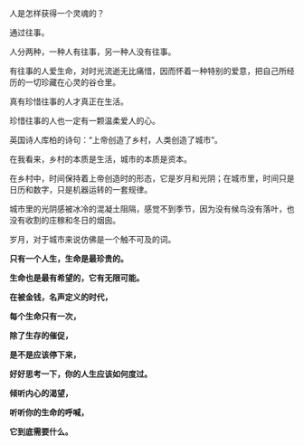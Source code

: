 人是怎样获得一个灵魂的？

通过往事。

人分两种，一种人有往事，另一种人没有往事。

有往事的人爱生命，对时光流逝无比痛惜，因而怀着一种特别的爱意，把自己所经历的一切珍藏在心灵的谷仓里。

真有珍惜往事的人才真正在生活。

珍惜往事的人也一定有一颗温柔爱人的心。

英国诗人库柏的诗句：“上帝创造了乡村，人类创造了城市”。

在我看来，乡村的本质是生活，城市的本质是资本。

在乡村中，时间保持着上帝创造时的形态，它是岁月和光阴；在城市里，时间只是日历和数字，只是机器运转的一套规律。

城市里的光阴感被冰冷的混凝土阻隔，感觉不到季节，因为没有候鸟没有落叶，也没有收割的庄稼和冬日的烟囱。

岁月，对于城市来说仿佛是一个触不可及的词。





**只有一个人生，生命是最珍贵的。**

**生命也是最有希望的，它有无限可能。**

**在被金钱，名声定义的时代，**

**每个生命只有一次，**

**除了生存的催促，**

**是不是应该停下来，**

**好好思考一下，你的人生应该如何度过。**

**倾听内心的渴望，**

**听听你的生命的呼喊，**

**它到底需要什么。**